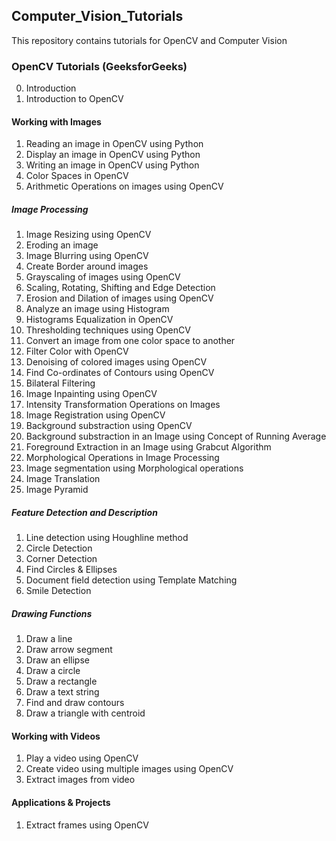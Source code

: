 ## Computer_Vision_Tutorials
This repository contains tutorials for OpenCV and Computer Vision

### OpenCV Tutorials (GeeksforGeeks)

00. Introduction
01. Introduction to OpenCV

#### Working with Images

01. Reading an image in OpenCV using Python
02. Display an image in OpenCV using Python
03. Writing an image in OpenCV using Python
04. Color Spaces in OpenCV
05. Arithmetic Operations on images using OpenCV

##### Image Processing

01. Image Resizing using OpenCV
02. Eroding an image
03. Image Blurring using OpenCV
04. Create Border around images
05. Grayscaling of images using OpenCV
06. Scaling, Rotating, Shifting and Edge Detection
07. Erosion and Dilation of images using OpenCV
08. Analyze an image using Histogram
09. Histograms Equalization in OpenCV
10. Thresholding techniques using OpenCV
11. Convert an image from one color space to another
12. Filter Color with OpenCV
13. Denoising of colored images using OpenCV
14. Find Co-ordinates of Contours using OpenCV
15. Bilateral Filtering
16. Image Inpainting using OpenCV
17. Intensity Transformation Operations on Images
18. Image Registration using OpenCV
19. Background substraction using OpenCV
20. Background substraction in an Image using Concept of Running Average
21. Foreground Extraction in an Image using Grabcut Algorithm
22. Morphological Operations in Image Processing
23. Image segmentation using Morphological operations
24. Image Translation
25. Image Pyramid

##### Feature Detection and Description

01. Line detection using Houghline method
02. Circle Detection
03. Corner Detection
04. Find Circles & Ellipses
05. Document field detection using Template Matching
06. Smile Detection

##### Drawing Functions

01. Draw a line
02. Draw arrow segment
03. Draw an ellipse
04. Draw a circle
05. Draw a rectangle
06. Draw a text string
07. Find and draw contours
08. Draw a triangle with centroid

#### Working with Videos

01. Play a video using OpenCV
02. Create video using multiple images using OpenCV
03. Extract images from video

#### Applications & Projects

01. Extract frames using OpenCV